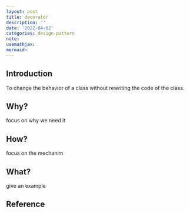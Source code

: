 ```yaml
---
layout: post
title: decorator
description: ''
date: '2022-04-02'
categories: design-pattern
note:
usemathjax:
mermaid:
---
```


## Introduction

To change the behavior of a class without rewriting the code of the class.

## Why?

focus on why we need it

## How?

focus on the mechanim

## What?

give an example

## Reference
